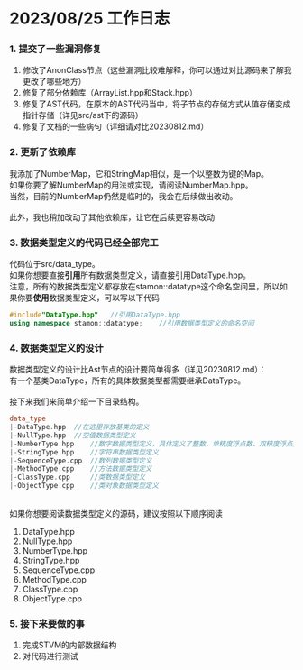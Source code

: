 # 2023/08/25 工作日志

### 1. 提交了一些漏洞修复
1. 修改了AnonClass节点（这些漏洞比较难解释，你可以通过对比源码来了解我更改了哪些地方）
2. 修复了部分依赖库（ArrayList.hpp和Stack.hpp）
3. 修复了AST代码，在原本的AST代码当中，将子节点的存储方式从值存储变成指针存储（详见src/ast下的源码）
4. 修复了文档的一些病句（详细请对比20230812.md）

### 2. 更新了依赖库
我添加了NumberMap，它和StringMap相似，是一个以整数为键的Map。
<br>
如果你要了解NumberMap的用法或实现，请阅读NumberMap.hpp。
<br>
当然，目前的NumberMap仍然是临时的，我会在后续做出改动。
<br><br>
此外，我也稍加改动了其他依赖库，让它在后续更容易改动

### 3. 数据类型定义的代码已经全部完工
代码位于src/data_type。
<br>
如果你想要直接**引用**所有数据类型定义，请直接引用DataType.hpp。<br>
注意，所有的数据类型定义都存放在stamon::datatype这个命名空间里，所以如果你要**使用**数据类型定义，可以写以下代码

```C++
#include"DataType.hpp"   //引用DataType.hpp
using namespace stamon::datatype;    //引用数据类型定义的命名空间
```


### 4. 数据类型定义的设计
数据类型定义的设计比Ast节点的设计要简单得多（详见20230812.md）：
<br>
有一个基类DataType，所有的具体数据类型都需要继承DataType。
<br>
<br>
接下来我们来简单介绍一下目录结构。
<br>

```C++
data_type
|-DataType.hpp  //在这里存放基类的定义
|-NullType.hpp  //空值数据类型定义
|-NumberType.hpp    //数字数据类型定义，具体定义了整数、单精度浮点数、双精度浮点数
|-StringType.hpp    //字符串数据类型定义
|-SequenceType.cpp  //数列数据类型定义
|-MethodType.cpp    //方法数据类型定义
|-ClassType.cpp     //类数据类型定义
|-ObjectType.cpp    //类对象数据类型定义
```

<br>
如果你想要阅读数据类型定义的源码，建议按照以下顺序阅读

1. DataType.hpp
2. NullType.hpp
3. NumberType.hpp
4. StringType.hpp
5. SequenceType.cpp
6. MethodType.cpp
7. ClassType.cpp
8. ObjectType.cpp

### 5. 接下来要做的事
1. 完成STVM的内部数据结构
2. 对代码进行测试